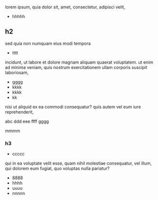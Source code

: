 lorem ipsum, quia dolor sit, amet, consectetur, adipisci velit, 

*   hhhhh

## h2

sed quia non numquam eius modi tempora 

*   tttt

incidunt, ut labore et dolore magnam aliquam quaerat voluptatem. ut enim ad minima veniam, quis nostrum exercitationem ullam corporis suscipit laboriosam, 

*   gggg
*   kkkk
*   kkkk
*   kk

nisi ut aliquid ex ea commodi consequatur? quis autem vel eum iure reprehenderit, 

abc ddd eee ffff gggg

mmmm

### h3

*   ccccc

qui in ea voluptate velit esse, quam nihil molestiae consequatur, vel illum, qui dolorem eum fugiat, quo voluptas nulla pariatur?

*   8888
*   hhhh
*   uuuu
*   nnnnn
